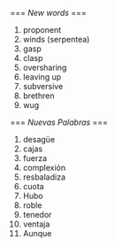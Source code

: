 === *New words* ===

1. proponent
2. winds (serpentea)
3. gasp
4. clasp
5. oversharing
6. leaving up
7. subversive
8. brethren
9. wug

=== *Nuevas Palabras* ===

1. desagüe
2. cajas
3. fuerza
4. complexión
5. resbaladiza
6. cuota
7. Hubo
8. roble
9. tenedor
10. ventaja
11. Aunque
